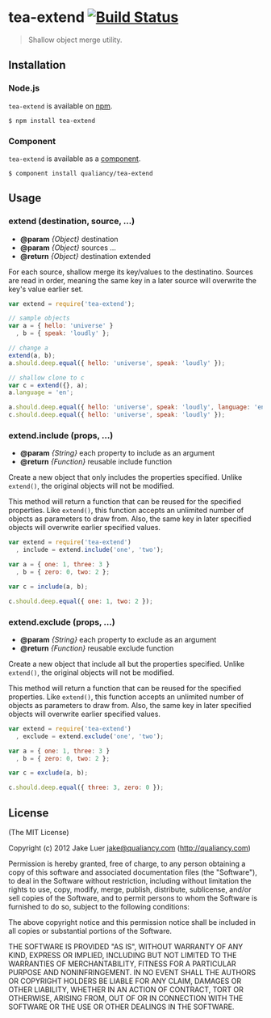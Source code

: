 # tea-extend [![Build Status](https://secure.travis-ci.org/qualiancy/tea-extend.png?branch=master)](https://travis-ci.org/qualiancy/tea-extend)

> Shallow object merge utility.

## Installation

### Node.js

`tea-extend` is available on [npm](http://npmjs.org).

    $ npm install tea-extend

### Component

`tea-extend` is available as a [component](https://github.com/component/component).

    $ component install qualiancy/tea-extend

## Usage

### extend (destination, source, ...)

* **@param** _{Object}_ destination 
* **@param** _{Object}_ sources ...
* **@return** _{Object}_  destination extended

For each source, shallow merge its key/values to the
destinatino. Sources are read in order, meaning the same
key in a later source will overwrite the key's value earlier
set.

```js
var extend = require('tea-extend');

// sample objects
var a = { hello: 'universe' }
  , b = { speak: 'loudly' };

// change a
extend(a, b);
a.should.deep.equal({ hello: 'universe', speak: 'loudly' });

// shallow clone to c
var c = extend({}, a);
a.language = 'en';

a.should.deep.equal({ hello: 'universe', speak: 'loudly', language: 'en' });
c.should.deep.equal({ hello: 'universe', speak: 'loudly' });
```


### extend.include (props, ...)

* **@param** _{String}_ each property to include as an argument
* **@return** _{Function}_  reusable include function

Create a new object that only includes the properties
specified. Unlike `extend()`, the original objects
will not be modified.

This method will return a function that can be
reused for the specified properties. Like `extend()`,
this function accepts an unlimited number of objects
as parameters to draw from. Also, the same key in later
specified objects will overwrite earlier specified values.

```js
var extend = require('tea-extend')
  , include = extend.include('one', 'two');

var a = { one: 1, three: 3 }
  , b = { zero: 0, two: 2 };

var c = include(a, b);

c.should.deep.equal({ one: 1, two: 2 });
```


### extend.exclude (props, ...)

* **@param** _{String}_ each property to exclude as an argument
* **@return** _{Function}_  reusable exclude function

Create a new object that include all but the properties
specified. Unlike `extend()`, the original objects
will not be modified.

This method will return a function that can be
reused for the specified properties. Like `extend()`,
this function accepts an unlimited number of objects
as parameters to draw from. Also, the same key in later
specified objects will overwrite earlier specified values.

```js
var extend = require('tea-extend')
  , exclude = extend.exclude('one', 'two');

var a = { one: 1, three: 3 }
  , b = { zero: 0, two: 2 };

var c = exclude(a, b);

c.should.deep.equal({ three: 3, zero: 0 });
```


## License

(The MIT License)

Copyright (c) 2012 Jake Luer <jake@qualiancy.com> (http://qualiancy.com)

Permission is hereby granted, free of charge, to any person obtaining a copy
of this software and associated documentation files (the "Software"), to deal
in the Software without restriction, including without limitation the rights
to use, copy, modify, merge, publish, distribute, sublicense, and/or sell
copies of the Software, and to permit persons to whom the Software is
furnished to do so, subject to the following conditions:

The above copyright notice and this permission notice shall be included in
all copies or substantial portions of the Software.

THE SOFTWARE IS PROVIDED "AS IS", WITHOUT WARRANTY OF ANY KIND, EXPRESS OR
IMPLIED, INCLUDING BUT NOT LIMITED TO THE WARRANTIES OF MERCHANTABILITY,
FITNESS FOR A PARTICULAR PURPOSE AND NONINFRINGEMENT. IN NO EVENT SHALL THE
AUTHORS OR COPYRIGHT HOLDERS BE LIABLE FOR ANY CLAIM, DAMAGES OR OTHER
LIABILITY, WHETHER IN AN ACTION OF CONTRACT, TORT OR OTHERWISE, ARISING FROM,
OUT OF OR IN CONNECTION WITH THE SOFTWARE OR THE USE OR OTHER DEALINGS IN
THE SOFTWARE.
